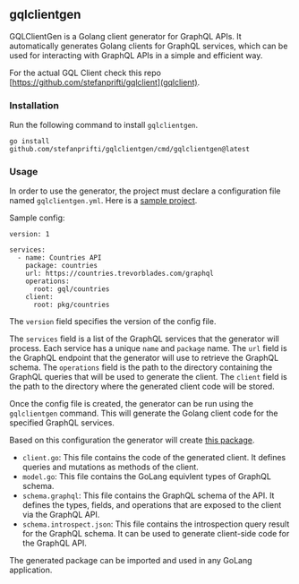## gqlclientgen

GQLClientGen is a Golang client generator for GraphQL APIs. It automatically generates Golang clients for GraphQL services, which can be used for interacting with GraphQL APIs in a simple and efficient way.

For the actual GQL Client check this repo [https://github.com/stefanprifti/gqlclient](gqlclient).

### Installation
Run the following command to install `gqlclientgen`.

```go install github.com/stefanprifti/gqlclientgen/cmd/gqlclientgen@latest```

### Usage
In order to use the generator, the project must declare a configuration file named `gqlclientgen.yml`. Here is a [sample project](https://github.com/stefanprifti/gqlclientgen/tree/main/cmd/gqlclientgen/testdata).

Sample config:

```
version: 1

services:
  - name: Countries API
    package: countries
    url: https://countries.trevorblades.com/graphql
    operations:
      root: gql/countries
    client:
      root: pkg/countries   
```    

The `version` field specifies the version of the config file.

The `services` field is a list of the GraphQL services that the generator will process. Each service has a unique `name` and `package` name. The `url` field is the GraphQL endpoint that the generator will use to retrieve the GraphQL schema. The `operations` field is the path to the directory containing the GraphQL queries that will be used to generate the client. The `client` field is the path to the directory where the generated client code will be stored. 

Once the config file is created, the generator can be run using the `gqlclientgen` command. This will generate the Golang client code for the specified GraphQL services.

Based on this configuration the generator will create [this package](https://github.com/stefanprifti/gqlclientgen/tree/main/cmd/gqlclientgen/testdata/pkg/countries).
- `client.go`: This file contains the code of the generated client. It defines queries and mutations as methods of the client.
- `model.go`: This file contains the GoLang equivlent types of GraphQL schema.
- `schema.graphql`: This file contains the GraphQL schema of the API. It defines the types, fields, and operations that are exposed to the client via the GraphQL API.
- `schema.introspect.json`: This file contains the introspection query result for the GraphQL schema. It can be used to generate client-side code for the GraphQL API.

The generated package can be imported and used in any GoLang application.
